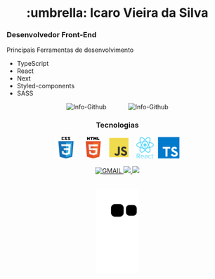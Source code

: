 
<h1 align="center">:umbrella: Icaro Vieira da Silva</h1>
<h3>Desenvolvedor Front-End</h3>
<p>Principais Ferramentas de desenvolvimento</p>
<ul>
  <li>TypeScript</li>
  <li>React</li>
  <li>Next</li>
  <li>Styled-components</li>
  <li>SASS</li>
 </ul>
<div align="center">
  <img alt="Info-Github" src="http://github-readme-stats.vercel.app/api?username=IcaroSilvaFK&show_icons=true&theme=ocean_dark&include_all_commits=true&count_private=true&title_color=d81b60" height="200">  &emsp;&emsp;&emsp;
  <img alt="Info-Github" src="http://github-readme-stats.vercel.app/api/top-langs/?username=IcaroSilvaFK&layout-compact&langs_count-16&theme=ocean_dark&title_color=d81b60" width="245">
<div/>
  <h3>Tecnologias</h3>
<div>
  <img align="center" alt="CSS-logo" src="https://github.com/devicons/devicon/blob/master/icons/css3/css3-original-wordmark.svg" width="50"/>
    &nbsp;
  <img align="center" alt="HTML-logo" src="https://github.com/devicons/devicon/blob/master/icons/html5/html5-original-wordmark.svg" width="50" />
    &nbsp;
  <img align="center" alt="JavaScript-logo" src="https://github.com/devicons/devicon/blob/master/icons/javascript/javascript-original.svg" width="45"/>
    &nbsp;
  <img align="center" alt="React-logo" src="https://github.com/devicons/devicon/blob/master/icons/react/react-original-wordmark.svg" width="50"/>
  <img align="center" alt="typescript" src="https://github.com/devicons/devicon/blob/master/icons/typescript/typescript-original.svg" width="50"/>
</div>
  <br/>
<div>
 <a href="mailto:iv2484706@gmail.com" target="_blanck">
    <img src="https://img.shields.io/badge/Gmail-D14836?style=for-the-badge&logo=gmail&logoColor=white" alt="GMAIL"/>
 </a>
  <a href="https://www.linkedin.com/in/icaro-vieira-front-end/" target="_blanck">
    <img src="https://img.shields.io/badge/LinkedIn-0077B5?style=for-the-badge&logo=linkedin&logoColor=white"/> 
  </a>
  <a href="tel:62998358542">
    <img src="https://img.shields.io/badge/WhatsApp-25D366?style=for-the-badge&logo=whatsapp&logoColor=white"/> 
   </a>
</div>
  <br/>
  <br/>
  <div align="center">
     <img src="https://github.com/IcaroSilvaFK/IcaroSilvaFK/blob/output/github-contribution-grid-snake.svg" />
  </div>
